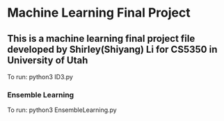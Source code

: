 # Machine Learning Final Project
## This is a machine learning final project file developed by Shirley(Shiyang) Li for CS5350 in University of Utah
To run: python3 ID3.py</br>
### Ensemble Learning
To run: python3 EnsembleLearning.py
